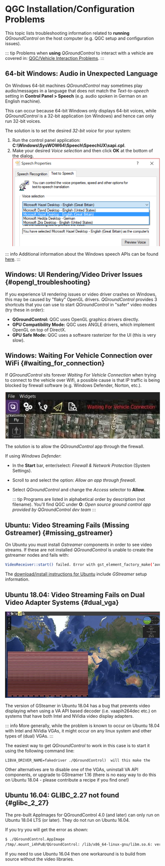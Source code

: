 # QGC Installation/Configuration Problems

This topic lists troubleshooting information related to **running** _QGroundControl_ on the host computer (e.g. QGC setup and configuration issues).

::: tip
Problems when **using** _QGroundControl_ to interact with a vehicle are covered in: [QGC/Vehicle Interaction Problems](../support/common_problems.md).
:::

## 64-bit Windows: Audio in Unexpected Language

On Windows 64-bit machines _QGroundControl_ may sometimes play audio/messages in a language that does not match the _Text-to-speech_ setting in **Control Panel > Speech** (e.g. audio spoken in German on an English machine).

This can occur because 64-bit Windows only displays 64-bit voices, while _QGroundControl_ is a 32-bit application (on Windows) and hence can only run 32-bit voices.

The solution is to set the desired _32-bit voice_ for your system:

1. Run the control panel application: **C:\Windows\SysWOW64\Speech\SpeechUX\sapi.cpl**.
2. Make your desired _Voice selection_ and then click **OK** at the bottom of the dialog. ![Windows 32-bit Text-To-Speech Control Panel](../../../assets/support/windows_text_to_speech.png)

::: info
Additional information about the Windows speech APIs can be found [here](https://www.webbie.org.uk/blog/microsoft-speech/).
:::

## Windows: UI Rendering/Video Driver Issues {#opengl_troubleshooting}

If you experience UI rendering issues or video driver crashes on Windows, this may be caused by "flaky" OpenGL drivers. _QGroundControl_ provides 3 shortcuts that you can use to start _QGroundControl_ in "safer" video modes (try these in order):

- **QGroundControl:** QGC uses OpenGL graphics drivers directly.
- **GPU Compatibility Mode:** QGC uses ANGLE drivers, which implement OpenGL on top of DirectX.
- **GPU Safe Mode:** QGC uses a software rasterizer for the UI (this is very slow).

## Windows: Waiting For Vehicle Connection over WiFi {#waiting_for_connection}

If _QGroundControl_ sits forever _Waiting For Vehicle Connection_ when trying to connect to the vehicle over Wifi, a possible cause is that IP traffic is being blocked by firewall software (e.g. Windows Defender, Norton, etc.).

![Waiting for connection](../../../assets/support/waiting_for_connection.jpg)

The solution is to allow the _QGroundControl_ app through the firewall.

If using _Windows Defender_:

- In the **Start** bar, enter/select: _Firewall & Network Protection_ (System Settings).
- Scroll to and select the option: _Allow an app through firewall_.
- Select _QGroundControl_ and change the _Access_ selector to **Allow**.

  ::: tip
  Programs are listed in alphabetical order by description (not filename). You'll find QGC under **O**: _Open source ground control app provided by QGroundControl dev team_
  :::

## Ubuntu: Video Streaming Fails (Missing Gstreamer) {#missing_gstreamer}

On Ubuntu you must install _Gstreamer_ components in order to see video streams. If these are not installed _QGroundControl_ is unable to create the gstreamer nodes and fails with:

```sh
VideoReceiver::start() failed. Error with gst_element_factory_make(‘avdec_h264’)
```

The [download/install instructions for Ubuntu](../getting_started/download_and_install.md#ubuntu) include _GStreamer_ setup information.

## Ubuntu 18.04: Video Streaming Fails on Dual Video Adapter Systems {#dual_vga}

![Video on Ubuntu 18.04](../../../assets/support/troubleshooting_dual_vga_driver.jpg)

The version of GSteamer in Ubuntu 18.04 has a bug that prevents video displaying when using a VA API based decoder (i.e. vaapih264dec etc.) on systems that have both Intel and NVidia video display adapters.

::: info
More generally, while the problem is known to occur on Ubuntu 18.04 with Intel and NVidia VGAs, it might occur on any linux system and other types of (dual) VGAs.
:::

The easiest way to get _QGroundControl_ to work in this case is to start it using the following command line:

    LIBVA_DRIVER_NAME=fakedriver ./QGroundControl)  will this make the

Other alternatives are to disable one of the VGAs, uninstall VA API components, or upgrade to GStreamer 1.16 (there is no easy way to do this on Ubuntu 18.04 - please contribute a recipe if you find one!)

## Ubuntu 16.04: GLIBC_2.27 not found {#glibc_2_27}

The pre-built AppImages for QGroundControl 4.0 (and later) can only run on Ubuntu 18.04 LTS (or later). They do not run on Ubuntu 16.04.

If you try you will get the error as shown:

```sh
$ ./QGroundControl.AppImage
/tmp/.mount_i4hPuB/QGroundControl: /lib/x86_64-linux-gnu/libm.so.6: version `GLIBC_2.27' not found (required by /tmp/.mount_i4hPuB/QGroundControl)
```

If you need to use Ubuntu 16.04 then one workaround is to build from source without the video libraries.
